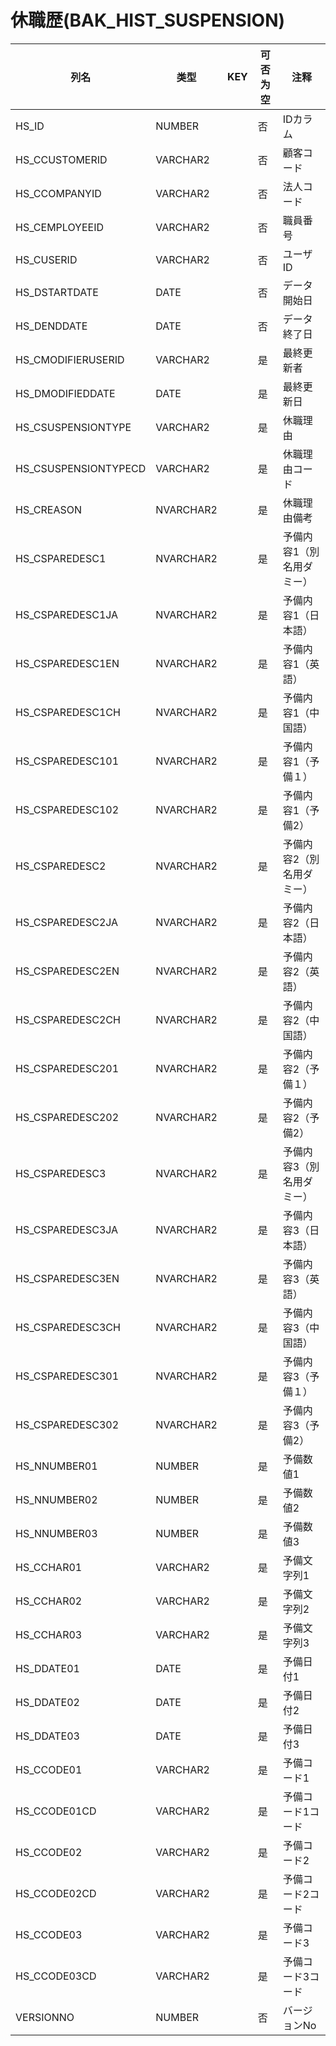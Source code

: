 # 休職歴(BAK_HIST_SUSPENSION)
| 列名   | 类型   | KEY  | 可否为空 | 注释   |
| ---- | ---- | ---- | ---- | ---- |
|HS_ID|NUMBER||否|IDカラム  |
|HS_CCUSTOMERID|VARCHAR2||否|顧客コード|
|HS_CCOMPANYID|VARCHAR2||否|法人コード|
|HS_CEMPLOYEEID|VARCHAR2||否|職員番号|
|HS_CUSERID|VARCHAR2||否|ユーザID|
|HS_DSTARTDATE|DATE||否|データ開始日|
|HS_DENDDATE|DATE||否|データ終了日|
|HS_CMODIFIERUSERID|VARCHAR2||是|最終更新者|
|HS_DMODIFIEDDATE|DATE||是|最終更新日|
|HS_CSUSPENSIONTYPE|VARCHAR2||是|休職理由|
|HS_CSUSPENSIONTYPECD|VARCHAR2||是|休職理由コード|
|HS_CREASON|NVARCHAR2||是|休職理由備考|
|HS_CSPAREDESC1|NVARCHAR2||是|予備内容1（別名用ダミー）|
|HS_CSPAREDESC1JA|NVARCHAR2||是|予備内容1（日本語）|
|HS_CSPAREDESC1EN|NVARCHAR2||是|予備内容1（英語）|
|HS_CSPAREDESC1CH|NVARCHAR2||是|予備内容1（中国語）|
|HS_CSPAREDESC101|NVARCHAR2||是|予備内容1（予備１）|
|HS_CSPAREDESC102|NVARCHAR2||是|予備内容1（予備2）|
|HS_CSPAREDESC2|NVARCHAR2||是|予備内容2（別名用ダミー）|
|HS_CSPAREDESC2JA|NVARCHAR2||是|予備内容2（日本語）|
|HS_CSPAREDESC2EN|NVARCHAR2||是|予備内容2（英語）|
|HS_CSPAREDESC2CH|NVARCHAR2||是|予備内容2（中国語）|
|HS_CSPAREDESC201|NVARCHAR2||是|予備内容2（予備１）|
|HS_CSPAREDESC202|NVARCHAR2||是|予備内容2（予備2）|
|HS_CSPAREDESC3|NVARCHAR2||是|予備内容3（別名用ダミー）|
|HS_CSPAREDESC3JA|NVARCHAR2||是|予備内容3（日本語）|
|HS_CSPAREDESC3EN|NVARCHAR2||是|予備内容3（英語）|
|HS_CSPAREDESC3CH|NVARCHAR2||是|予備内容3（中国語）|
|HS_CSPAREDESC301|NVARCHAR2||是|予備内容3（予備１）|
|HS_CSPAREDESC302|NVARCHAR2||是|予備内容3（予備2）|
|HS_NNUMBER01|NUMBER||是|予備数値1|
|HS_NNUMBER02|NUMBER||是|予備数値2|
|HS_NNUMBER03|NUMBER||是|予備数値3|
|HS_CCHAR01|VARCHAR2||是|予備文字列1|
|HS_CCHAR02|VARCHAR2||是|予備文字列2|
|HS_CCHAR03|VARCHAR2||是|予備文字列3|
|HS_DDATE01|DATE||是|予備日付1|
|HS_DDATE02|DATE||是|予備日付2|
|HS_DDATE03|DATE||是|予備日付3|
|HS_CCODE01|VARCHAR2||是|予備コード1|
|HS_CCODE01CD|VARCHAR2||是|予備コード1コード|
|HS_CCODE02|VARCHAR2||是|予備コード2|
|HS_CCODE02CD|VARCHAR2||是|予備コード2コード|
|HS_CCODE03|VARCHAR2||是|予備コード3|
|HS_CCODE03CD|VARCHAR2||是|予備コード3コード|
|VERSIONNO|NUMBER||否|バージョンNo  |
